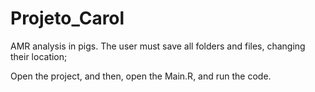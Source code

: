 # Projeto_Carol

AMR analysis in pigs. The user must save all folders and files, changing their location;

Open the project, and then, open the Main.R, and run the code.
